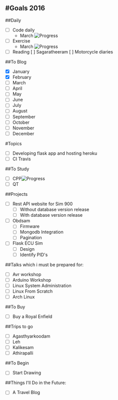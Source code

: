 #Goals 2016
----

##Daily

- [ ] Code daily
	- March ![Progress](http://progressed.io/bar/30?title=progress)
- [ ] Exercise
	- March ![Progress](http://progressed.io/bar/0?title=progress)
- [ ] Reading
	[ ] Sagaratheeram
	[ ] Motorcycle diaries

##To Blog

- [x] January
- [x] February
- [ ] March
- [ ] April
- [ ] May
- [ ] June
- [ ] July
- [ ] August
- [ ] September
- [ ] October
- [ ] November
- [ ] December

#Topics

- [ ] Developing flask app and hosting heroku
- [ ] CI Travis

##To Study

- [ ] CPP![Progress](http://progressed.io/bar/29?title=progress)
- [ ] QT

##Projects

- [ ] Rest API website for Sim 900
	- [ ] Without database version release
	- [ ] With database version release
- [ ] Obdsam
	- [ ] Firmware
	- [ ] Mongodb Integration
	- [ ] Pagination
- [ ] Flask ECU Sim
	- [ ] Design
	- [ ] Identify PID's

##Talks which i must be prepared for:

- [ ] Avr workshop
- [ ] Arduino Workshop
- [ ] Linux System Administration
- [ ] Linux From Scratch
- [ ] Arch Linux

##To Buy

- [ ] Buy a Royal Enfield

##Trips to go

- [ ] Agasthyarkoodam
- [ ] Leh
- [ ] Kalikesam
- [ ] Athirapalli

##To Begin

- [ ] Start Drawing

##Things I'll Do in the Future:

- [ ] A Travel Blog
